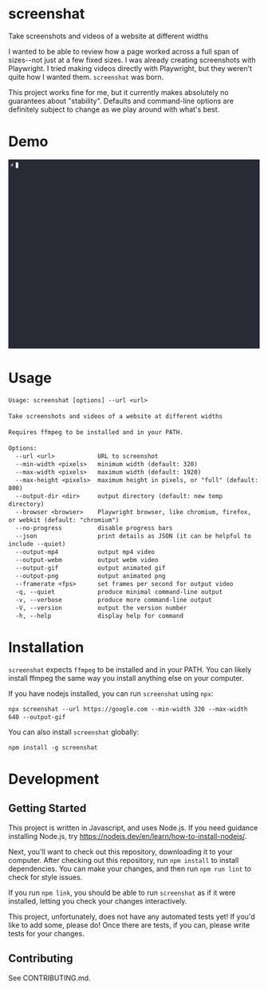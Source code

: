 # screenshat

Take screenshots and videos of a website at different widths

I wanted to be able to review how a page worked across a full span of sizes--not just at a few fixed sizes.  I was already creating screenshots with Playwright.  I tried making videos directly with Playwright, but they weren't quite how I wanted them.  `screenshat` was born.

This project works fine for me, but it currently makes absolutely no guarantees about "stability". Defaults and command-line options are definitely subject to change as we play around with what's best.

# Demo

![Terminal output after running screenshat](media/terminal.gif)

# Usage

```
Usage: screenshat [options] --url <url>

Take screenshots and videos of a website at different widths

Requires ffmpeg to be installed and in your PATH.

Options:
  --url <url>            URL to screenshot
  --min-width <pixels>   minimum width (default: 320)
  --max-width <pixels>   maximum width (default: 1920)
  --max-height <pixels>  maximum height in pixels, or "full" (default: 800)
  --output-dir <dir>     output directory (default: new temp directory)
  --browser <browser>    Playwright browser, like chromium, firefox, or webkit (default: "chromium")
  --no-progress          disable progress bars
  --json                 print details as JSON (it can be helpful to include --quiet)
  --output-mp4           output mp4 video
  --output-webm          output webm video
  --output-gif           output animated gif
  --output-png           output animated png
  --framerate <fps>      set frames per second for output video
  -q, --quiet            produce minimal command-line output
  -v, --verbose          produce more command-line output
  -V, --version          output the version number
  -h, --help             display help for command
```

# Installation

`screenshat` expects `ffmpeg` to be installed and in your PATH.  You can likely install ffmpeg the same way you install anything else on your computer.

If you have nodejs installed, you can run `screenshat` using `npx`:

```
npx screenshat --url https://google.com --min-width 320 --max-width 640 --output-gif
```

You can also install `screenshat` globally:

```
npm install -g screenshat
```

# Development

## Getting Started

This project is written in Javascript, and uses Node.js.  If you need guidance installing Node.js, try https://nodejs.dev/en/learn/how-to-install-nodejs/.

Next, you'll want to check out this repository, downloading it to your computer. After checking out this repository, run `npm install` to install dependencies. You can make your changes, and then run `npm run lint` to check for style issues.

If you run `npm link`, you should be able to run `screenshat` as if it were installed, letting you check your changes interactively.

This project, unfortunately, does not have any automated tests yet! If you'd like to add some, please do! Once there are tests, if you can, please write tests for your changes.

## Contributing

See CONTRIBUTING.md.
